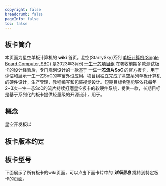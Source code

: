 ```yaml
---
copyright: false
breadcrumb: false
pageInfo: false
toc: false
---
```


## 板卡简介
本页面为星空单板计算机的 **wiki** 首页。星空(StarrySky)系列 [单板计算机(Single Board Computer, SBC)](https://en.wikipedia.org/wiki/Single-board_computer) 是2023年3月份 [一生一芯项目组]() 在吸收前期多款测试板卡的设计经验后，专门规划设计的一款基于 **一生一芯流片SoC** 的官方板卡，用于评估和展示一生一芯SoC的丰富外设应用。项目组独立完成了星空系列单板计算机的硬件设计，生产管理，教程编写和包装视觉设计。短期目标希望能够依托每年2~3次一生一芯SoC的流片持续打磨星空板卡的软硬件系统，提供一款，长期目标是基于系列化的板卡提供轻量级的开源设计，用于。

## 概念
星空开发板以


## 板卡版本约定

<!-- 开发进度图 -->

## 板卡型号
下面展示了所有板卡的wiki页面，可以点击下面卡片中的 ***详细信息*** 跳转到特定板卡的页面。
<TheBoards />

<style lang="scss" scope>
    .page-title {
        display: none;
    }
</style>
